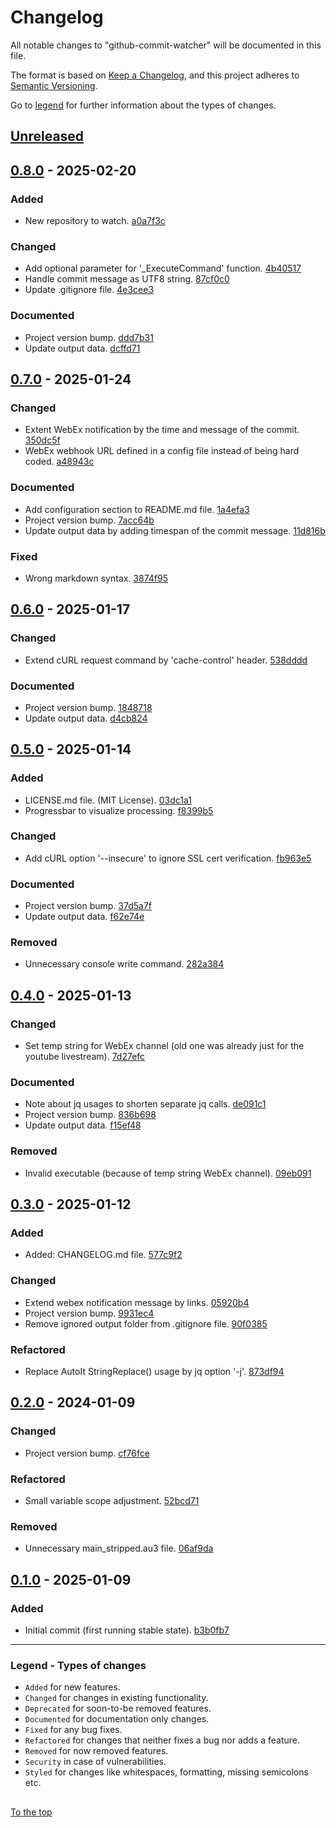 #####

# Changelog

All notable changes to "github-commit-watcher" will be documented in this file.

The format is based on [Keep a Changelog](https://keepachangelog.com/en/1.0.0/),
and this project adheres to [Semantic Versioning](https://semver.org/spec/v2.0.0.html).

Go to [legend](#legend---types-of-changes) for further information about the types of changes.

## [Unreleased]

## [0.8.0] - 2025-02-20

### Added

- New repository to watch. [a0a7f3c](https://github.com/sven-seyfert/github-commit-watcher/commit/a0a7f3c13b20d88d477f90b89d7ac90398397915)

### Changed

- Add optional parameter for '_ExecuteCommand' function. [4b40517](https://github.com/sven-seyfert/github-commit-watcher/commit/4b4051772bdd397a884c90dc610d11e7be616d92)
- Handle commit message as UTF8 string. [87cf0c0](https://github.com/sven-seyfert/github-commit-watcher/commit/87cf0c0e97f212c31f447106b58afe839fdb0687)
- Update .gitignore file. [4e3cee3](https://github.com/sven-seyfert/github-commit-watcher/commit/4e3cee32384ae1086ffd40bf60c81a56e330f688)

### Documented

- Project version bump. [ddd7b31](https://github.com/sven-seyfert/github-commit-watcher/commit/ddd7b31f66b4e9e4d82cbf28436e8da8ac3ec00f)
- Update output data. [dcffd71](https://github.com/sven-seyfert/github-commit-watcher/commit/dcffd71b9584eadaf937028f9205930c3ca558eb)

## [0.7.0] - 2025-01-24

### Changed

- Extent WebEx notification by the time and message of the commit. [350dc5f](https://github.com/sven-seyfert/github-commit-watcher/commit/350dc5fca1ab21302753e4dd35d94ed7ec40ab91)
- WebEx webhook URL defined in a config file instead of being hard coded. [a48943c](https://github.com/sven-seyfert/github-commit-watcher/commit/a48943c0e6d2fd98f68ef72a0a9deca4fe89fd45)

### Documented

- Add configuration section to README.md file. [1a4efa3](https://github.com/sven-seyfert/github-commit-watcher/commit/1a4efa3b51f6e42ad70ef7d8a8ec648070193dbc)
- Project version bump. [7acc64b](https://github.com/sven-seyfert/github-commit-watcher/commit/7acc64b05485125d9c7f6382e6ed5dfc65b4ae55)
- Update output data by adding timespan of the commit message. [11d816b](https://github.com/sven-seyfert/github-commit-watcher/commit/11d816b5cb3c07cfa0e500b3dc3255659fdb345c)

### Fixed

- Wrong markdown syntax. [3874f95](https://github.com/sven-seyfert/github-commit-watcher/commit/3874f9528f603a0f07d692e3739873632d58c102)

## [0.6.0] - 2025-01-17

### Changed

- Extend cURL request command by 'cache-control' header. [538dddd](https://github.com/sven-seyfert/github-commit-watcher/commit/538dddd9e987e0e5149bd69d6e61c80873fe345f)

### Documented

- Project version bump. [1848718](https://github.com/sven-seyfert/github-commit-watcher/commit/18487184040ca91e1103b6fa53019548e4148681)
- Update output data. [d4cb824](https://github.com/sven-seyfert/github-commit-watcher/commit/d4cb82440e207d9b0b91b02ba0961f88b149a117)

## [0.5.0] - 2025-01-14

### Added

- LICENSE.md file. (MIT License). [03dc1a1](https://github.com/sven-seyfert/github-commit-watcher/commit/03dc1a1d0b4544662fba70569c68a0f806b3eccf)
- Progressbar to visualize processing. [f8399b5](https://github.com/sven-seyfert/github-commit-watcher/commit/f8399b58a376260fb7b23aae8dc87105a6b739e5)

### Changed

- Add cURL option '--insecure' to ignore SSL cert verification. [fb963e5](https://github.com/sven-seyfert/github-commit-watcher/commit/fb963e53bae8264a5ce8432e9b0d3d9f9880b9cc)

### Documented

- Project version bump. [37d5a7f](https://github.com/sven-seyfert/github-commit-watcher/commit/37d5a7f426339a14c39ea135e302b55b095040d4)
- Update output data. [f62e74e](https://github.com/sven-seyfert/github-commit-watcher/commit/f62e74ef7be7963ad8688f2e0a53f8eb792addcc)

### Removed

- Unnecessary console write command. [282a384](https://github.com/sven-seyfert/github-commit-watcher/commit/282a384f274699fd2e70619a523167b0a0ff18c1)

## [0.4.0] - 2025-01-13

### Changed

- Set temp string for WebEx channel (old one was already just for the youtube livestream). [7d27efc](https://github.com/sven-seyfert/github-commit-watcher/commit/7d27efc1739ae2e652ee98a4738d7dc94072ab39)

### Documented

- Note about jq usages to shorten separate jq calls. [de091c1](https://github.com/sven-seyfert/github-commit-watcher/commit/de091c1cdad4b0253ca0a7a24aad1580a9befecd)
- Project version bump. [836b698](https://github.com/sven-seyfert/github-commit-watcher/commit/836b69857e3f6501366dc163d93a67ee00d3e2c3)
- Update output data. [f15ef48](https://github.com/sven-seyfert/github-commit-watcher/commit/f15ef483f5e0748253c16a12c0b32d4462013afe)

### Removed

- Invalid executable (because of temp string WebEx channel). [09eb091](https://github.com/sven-seyfert/github-commit-watcher/commit/09eb09103faa04a4f1fd81d399e003cade93c6ce)

## [0.3.0] - 2025-01-12

### Added

- Added: CHANGELOG.md file. [577c9f2](https://github.com/sven-seyfert/github-commit-watcher/commit/577c9f233e665c2b145fb32ff0806cc74d521a31)

### Changed

- Extend webex notification message by links. [05920b4](https://github.com/sven-seyfert/github-commit-watcher/commit/05920b400ca559be5d68c0820618a89d7ac9e0a6)
- Project version bump. [9931ec4](https://github.com/sven-seyfert/github-commit-watcher/commit/9931ec451cecced41ecf1b7d1c99241e2aa91749)
- Remove ignored output folder from .gitignore file. [90f0385](https://github.com/sven-seyfert/github-commit-watcher/commit/90f03854de746e865f558d798df209d393589a54)

### Refactored

- Replace AutoIt StringReplace() usage by jq option '-j'. [873df94](https://github.com/sven-seyfert/github-commit-watcher/commit/873df945ef45d4b54d1b29a617cdce1ae5e98f34)

## [0.2.0] - 2024-01-09

### Changed

- Project version bump. [cf76fce](https://github.com/sven-seyfert/github-commit-watcher/commit/cf76fcee5120da2f1ca0441d9e5bb4df080fde61)

### Refactored

- Small variable scope adjustment. [52bcd71](https://github.com/sven-seyfert/github-commit-watcher/commit/52bcd711290f148916a987b4b5d155c61fc1007a)

### Removed

- Unnecessary main_stripped.au3 file. [06af9da](https://github.com/sven-seyfert/github-commit-watcher/commit/06af9da88fbf1146434f2e086d0f87c06a9a92fd)

## [0.1.0] - 2025-01-09

### Added

- Initial commit (first running stable state). [b3b0fb7](https://github.com/sven-seyfert/github-commit-watcher/commit/b3b0fb758b1ca15bf43ed9514ed4e6016c29c213)

[Unreleased]: https://github.com/sven-seyfert/github-commit-watcher/compare/v0.8.0...HEAD
[0.8.0]: https://github.com/sven-seyfert/github-commit-watcher/compare/v0.7.0...v0.8.0
[0.7.0]: https://github.com/sven-seyfert/github-commit-watcher/compare/v0.6.0...v0.7.0
[0.6.0]: https://github.com/sven-seyfert/github-commit-watcher/compare/v0.5.0...v0.6.0
[0.5.0]: https://github.com/sven-seyfert/github-commit-watcher/compare/v0.4.0...v0.5.0
[0.4.0]: https://github.com/sven-seyfert/github-commit-watcher/compare/v0.3.0...v0.4.0
[0.3.0]: https://github.com/sven-seyfert/github-commit-watcher/compare/v0.2.0...v0.3.0
[0.2.0]: https://github.com/sven-seyfert/github-commit-watcher/compare/v0.1.0...v0.2.0
[0.1.0]: https://github.com/sven-seyfert/github-commit-watcher/releases/tag/v0.1.0

---

### Legend - Types of changes

- `Added` for new features.
- `Changed` for changes in existing functionality.
- `Deprecated` for soon-to-be removed features.
- `Documented` for documentation only changes.
- `Fixed` for any bug fixes.
- `Refactored` for changes that neither fixes a bug nor adds a feature.
- `Removed` for now removed features.
- `Security` in case of vulnerabilities.
- `Styled` for changes like whitespaces, formatting, missing semicolons etc.

##

[To the top](#)
